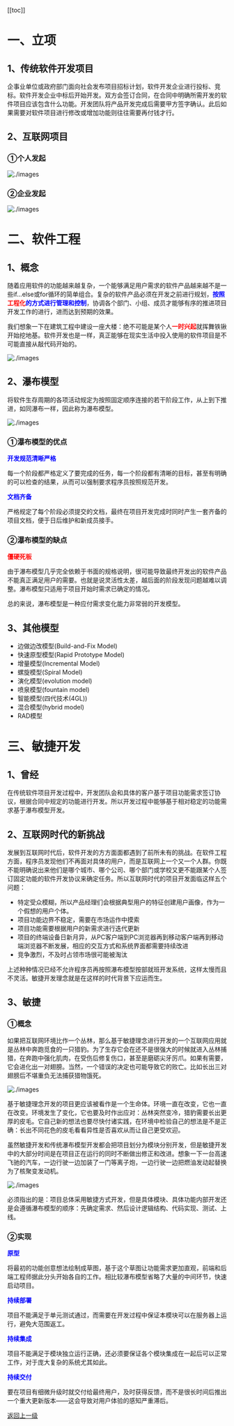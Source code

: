 [[toc]]

# 一、立项

## 1、传统软件开发项目

企事业单位或政府部门面向社会发布项目招标计划，软件开发企业进行投标、竞标。软件开发企业中标后开始开发。双方会签订合同，在合同中明确所需开发的软件项目应该包含什么功能。开发团队将产品开发完成后需要甲方签字确认。此后如果需要对软件项目进行修改或增加功能则往往需要再付钱才行。



## 2、互联网项目

### ①个人发起

![./images](./images/003.png)



### ②企业发起

![./images](./images/004.png)





# 二、软件工程

## 1、概念

随着应用软件的功能越来越复杂，一个能够满足用户需求的软件产品越来越不是一些if...else或for循环的简单组合。复杂的软件产品必须在开发之前进行规划，<span style="color:blue;font-weight:bold;">按照<span style="color:red;font-weight:bold;">工程化</span>的方式进行管理和控制</span>，协调各个部门、小组、成员才能够有序的推进项目开发工作的进行，进而达到预期的效果。

我们想象一下在建筑工程中建设一座大楼：绝不可能是某个人<span style="color:red;font-weight:bold;">一时兴起</span>就挥舞铁锹开始挖地基。软件开发也是一样，真正能够在现实生活中投入使用的软件项目是不可能直接从敲代码开始的。

![./images](./images/002.jpg)



## 2、瀑布模型

将软件生存周期的各项活动规定为按照固定顺序连接的若干阶段工作，从上到下推进，如同瀑布一样，因此称为瀑布模型。

![./images](./images/006.png)



### ①瀑布模型的优点

<span style="color:blue;font-weight:bold;">开发规范清晰严格</span>

每一个阶段都严格定义了要完成的任务，每一个阶段都有清晰的目标，甚至有明确的可以检查的结果，从而可以强制要求程序员按照规范开发。



<span style="color:blue;font-weight:bold;">文档齐备</span>

严格规定了每个阶段必须提交的文档，最终在项目开发完成时同时产生一套齐备的项目文档，便于日后维护和新成员接手。



### ②瀑布模型的缺点

<span style="color:red;font-weight:bold;">僵硬死板</span>

由于瀑布模型几乎完全依赖于书面的规格说明，很可能导致最终开发出的软件产品不能真正满足用户的需要。也就是说灵活性太差，越后面的阶段发现问题越难以调整。瀑布模型只适用于项目开始时需求已确定的情况。

总的来说，瀑布模型是一种应付需求变化能力非常弱的开发模型。



## 3、其他模型

- 边做边改模型(Build-and-Fix Model)
- 快速原型模型(Rapid Prototype Model)
- 增量模型(Incremental Model)
- 螺旋模型(Spiral Model)
- 演化模型(evolution model)
- 喷泉模型(fountain model)
- 智能模型(四代技术(4GL))
- 混合模型(hybrid model)
- RAD模型



# 三、敏捷开发

## 1、曾经

在传统软件项目开发过程中，开发团队会和具体的客户基于项目功能需求签订协议，根据合同中规定的功能进行开发。所以开发过程中能够基于相对稳定的功能需求基于瀑布模型开发。



## 2、互联网时代的新挑战

发展到互联网时代后，软件开发的方方面面都遇到了前所未有的挑战。在软件工程方面，程序员发现他们不再面对具体的用户，而是互联网上一个又一个人群。你既不能明确说出来他们是哪个城市、哪个公司、哪个部门或学校又更不能跟某个人签订固定功能的软件开发协议来确定任务。所以互联网时代的项目开发面临这样五个问题：

- 特定受众模糊，所以产品经理们会根据典型用户的特征创建用户画像，作为一个假想的用户个体。
- 项目功能边界不稳定，需要在市场运作中摸索
- 项目功能需要根据用户的新需求进行迭代更新
- 项目的终端设备日新月异，从PC客户端到PC浏览器再到移动客户端再到移动端浏览器不断发展，相应的交互方式和系统界面都需要持续改进
- 竞争激烈，不及时占领市场很可能被淘汰

上述种种情况已经不允许程序员再按照瀑布模型按部就班开发系统，这样太慢而且不灵活。敏捷开发理念就是在这样的时代背景下应运而生。



## 3、敏捷

### ①概念

如果把互联网环境比作一个丛林，那么基于敏捷理念进行开发的一个互联网应用就是丛林中奔跑觅食的一只猎豹。为了生存它会在还不是很强大的时候就进入丛林捕猎，在奔跑中强化肌肉，在受伤后修复伤口，甚至是磨砺尖牙厉爪。如果有需要，它会进化出一对翅膀。当然，一个错误的决定也可能导致它的败亡。比如长出三对翅膀后不堪重负无法捕获猎物饿死。

![./images](./images/007.jpg)

基于敏捷理念开发的项目更应该被看作是一个生命体。环境一直在改变，它也一直在改变。环境发生了变化，它也要及时作出应对：丛林突然变冷，猎豹需要长出更厚的皮毛。它自己新的想法也要尽快付诸实践，在环境中检验自己的想法是不是正确：长出不同花色的皮毛看看异性是否喜欢从而让自己更受欢迎。

虽然敏捷开发和传统瀑布模型开发都会把项目划分为模块分别开发，但是敏捷开发中的大部分时间是在项目正在运行的同时不断做出修正和改进。想象一下一台高速飞驰的汽车，一边行驶一边加装了一门等离子炮，一边行驶一边把燃油发动起替换为了核聚变发动机。

![./images](./images/008.jpg)

必须指出的是：项目总体采用敏捷方式开发，但是具体模块、具体功能内部开发还是会遵循瀑布模型的顺序：先确定需求、然后设计逻辑结构、代码实现、测试、上线。



### ②实现

<span style="color:blue;font-weight:bold;">原型</span>

将最初的功能创意想法绘制成草图，基于这个草图让功能需求更加直观，前端和后端工程师据此分头开始各自的工作。相比较瀑布模型省略了大量的中间环节，快速启动项目。



<span style="color:blue;font-weight:bold;">持续部署</span>

项目不能满足于单元测试通过，而需要在开发过程中保证本模块可以在服务器上运行，避免大范围返工。



<span style="color:blue;font-weight:bold;">持续集成</span>

项目不能满足于模块独立运行正确，还必须要保证各个模块集成在一起后可以正常工作，对于庞大复杂的系统尤其如此。



<span style="color:blue;font-weight:bold;">持续交付</span>

要在项目有细微升级时就交付给最终用户，及时获得反馈，而不是很长时间后推出一个重大更新版本——这会导致对用户体验的感知严重滞后。

[返回上一级](../index.html)